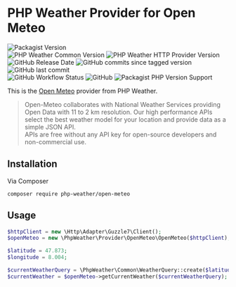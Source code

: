 # PHP Weather Provider for Open Meteo

![Packagist Version](https://img.shields.io/packagist/v/php-weather/open-meteo)  
![PHP Weather Common Version](https://img.shields.io/badge/phpweather--common-0.3.*-brightgreen)
![PHP Weather HTTP Provider Version](https://img.shields.io/badge/phpweather--http--provider-0.4.*-brightgreen)  
![GitHub Release Date](https://img.shields.io/github/release-date/php-weather/open-meteo)
![GitHub commits since tagged version](https://img.shields.io/github/commits-since/php-weather/open-meteo/0.2.0)
![GitHub last commit](https://img.shields.io/github/last-commit/php-weather/open-meteo)  
![GitHub Workflow Status](https://img.shields.io/github/workflow/status/php-weather/open-meteo/PHP%20Composer)
![GitHub](https://img.shields.io/github/license/php-weather/open-meteo)
![Packagist PHP Version Support](https://img.shields.io/packagist/php-v/php-weather/open-meteo)

This is the [Open Meteo](https://open-meteo.com/) provider from PHP Weather.

> Open-Meteo collaborates with National Weather Services providing Open Data with 11 to 2 km resolution. Our high performance APIs select the best weather model for your location and provide data as a simple JSON API.  
> APIs are free without any API key for open-source developers and non-commercial use.

## Installation

Via Composer

```shell
composer require php-weather/open-meteo
```

## Usage

```php
$httpClient = new \Http\Adapter\Guzzle7\Client();
$openMeteo = new \PhpWeather\Provider\OpenMeteo\OpenMeteo($httpClient);

$latitude = 47.873;
$longitude = 8.004;

$currentWeatherQuery = \PhpWeather\Common\WeatherQuery::create($latitude, $longitude);
$currentWeather = $openMeteo->getCurrentWeather($currentWeatherQuery);
```
